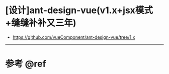 # [设计]ant-design-vue(v1.x+jsx模式+缝缝补补又三年)

- https://github.com/vueComponent/ant-design-vue/tree/1.x 

---

# 参考 @ref